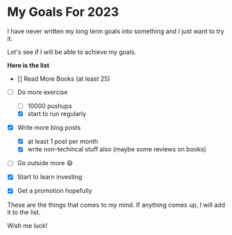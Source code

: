 # My Goals For 2023



I have never written my long term goals into something and I just want to try it.

Let's see if I will be able to achieve my goals.

**Here is the list**

- [] Read More Books (at least 25)
- [ ] Do more exercise
  - [ ] 10000 pushups
  - [x] start to run regularly
- [x] Write more blog posts
  - [x] at least 1 post per month
  - [x] write non-techincal stuff also (maybe some reviews on books)
- [ ] Go outside more :smile:
- [x] Start to learn investing
- [x] Get a promotion hopefully
  

These are the things that comes to my mind. If anything comes up, I will add it to the list.

Wish me luck!
